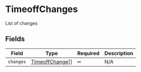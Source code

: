 # TimeoffChanges

List of changes


## Fields

| Field                                                   | Type                                                    | Required                                                | Description                                             |
| ------------------------------------------------------- | ------------------------------------------------------- | ------------------------------------------------------- | ------------------------------------------------------- |
| `changes`                                               | [TimeoffChange](../../models/shared/timeoffchange.md)[] | :heavy_minus_sign:                                      | N/A                                                     |